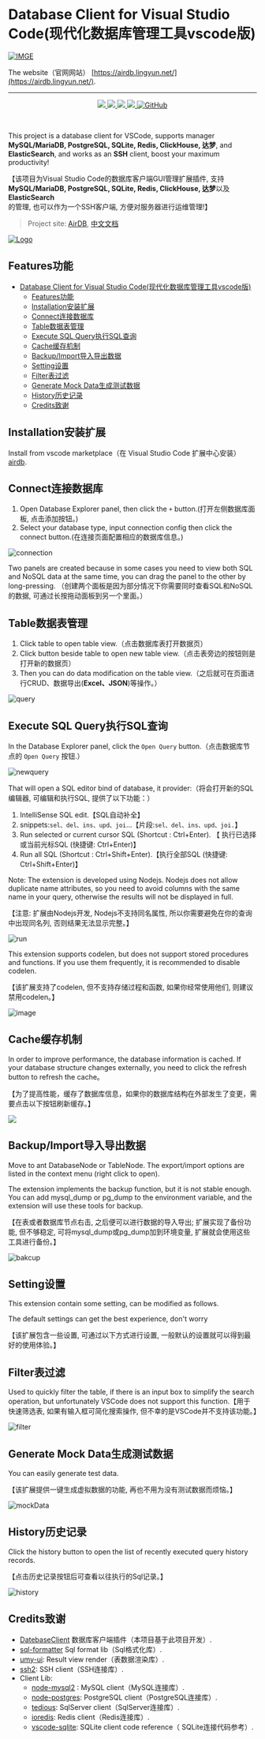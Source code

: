 # Database Client for Visual Studio Code(现代化数据库管理工具vscode版)

[![IMGE](https://qn.jiangruyi.com/vue/xyview-vue/dist/static/png/airdb-CNTwBmRW.png)](https://qn.jiangruyi.com/vue/xyview-vue/dist/static/png/airdb-CNTwBmRW.png)


The website（官网网站）  [https://airdb.lingyun.net/](https://airdb.lingyun.net/).

---

<p align="center">
<a href="https://marketplace.visualstudio.com/items?itemName=jry.airdb">
    <img src="https://img.shields.io/vscode-marketplace/v/jry.airdb.png?label=vscode%20marketplace">
  </a>
  <a href="https://marketplace.visualstudio.com/items?itemName=jry">
    <img src="https://vsmarketplacebadge.apphb.com/installs-short/jry.airdb.png">
  </a>
  <a href="https://github.com/ijry/airdb">
    <img src="https://img.shields.io/github/stars/ijry/airdb?logo=github&style=flat">
  </a>
  <a href="https://marketplace.visualstudio.com/items?itemName=jry">
    <img src="https://img.shields.io/vscode-marketplace/r/jry.airdb.png">
  </a>
  <a href="https://marketplace.visualstudio.com/items?itemName=jry">
    <img alt="GitHub" src="https://img.shields.io/github/license/ijry/airdb">
  </a>
</p>
<br>

This project is a database client for VSCode, supports manager **MySQL/MariaDB, PostgreSQL, SQLite, Redis, ClickHouse, 达梦**, and **ElasticSearch**, and works as an **SSH** client, boost your maximum productivity!

【该项目为Visual Studio Code的数据库客户端GUI管理扩展插件, 支持**MySQL/MariaDB, PostgreSQL, SQLite, Redis, ClickHouse, 达梦**以及**ElasticSearch**的管理, 也可以作为一个SSH客户端, 方便对服务器进行运维管理!】

> Project site: [AirDB](https://github.com/ijry/airdb), [中文文档](README_CN.md)

[![Logo](./public/logo_dark.png)](https://airdb.lingyun.net)

## Features功能

- [Database Client for Visual Studio Code(现代化数据库管理工具vscode版)](#database-client-for-visual-studio-code现代化数据库管理工具vscode版)
  - [Features功能](#features功能)
  - [Installation安装扩展](#installation安装扩展)
  - [Connect连接数据库](#connect连接数据库)
  - [Table数据表管理](#table数据表管理)
  - [Execute SQL Query执行SQL查询](#execute-sql-query执行sql查询)
  - [Cache缓存机制](#cache缓存机制)
  - [Backup/Import导入导出数据](#backupimport导入导出数据)
  - [Setting设置](#setting设置)
  - [Filter表过滤](#filter表过滤)
  - [Generate Mock Data生成测试数据](#generate-mock-data生成测试数据)
  - [History历史记录](#history历史记录)
  - [Credits致谢](#credits致谢)

## Installation安装扩展

Install from vscode marketplace（在 Visual Studio Code 扩展中心安装） [airdb](https://marketplace.visualstudio.com/items?itemName=jry.airdb).

## Connect连接数据库

1. Open Database Explorer panel, then click the `+` button.(打开左侧数据库面板, 点击添加按钮。)
2. Select your database type, input connection config then click the connect button.(在连接页面配置相应的数据库信息。)
   

![connection](images/connection.png)

Two panels are created because in some cases you need to view both SQL and NoSQL data at the same time, you can drag the panel to the other by long-pressing.
（创建两个面板是因为部分情况下你需要同时查看SQL和NoSQL的数据, 可通过长按拖动面板到另一个里面。）

## Table数据表管理

1. Click table to open table view.（点击数据库表打开数据页）
2. Click button beside table to open new table view.（点击表旁边的按钮则是打开新的数据页）
3. Then you can do data modification on the table view.（之后就可在页面进行CRUD、数据导出(**Excel、JSON**)等操作。）

![query](images/QueryTable.png)

## Execute SQL Query执行SQL查询

In the Database Explorer panel, click the `Open Query` button.（点击数据库节点的 `Open Query` 按钮.）

![newquery](images/newquery.png)

That will open a SQL editor bind of database, it provider:（将会打开新的SQL编辑器, 可编辑和执行SQL, 提供了以下功能：）

1. IntelliSense SQL edit.【SQL自动补全】
2. snippets:`sel、del、ins、upd、joi`...【片段:`sel、del、ins、upd、joi.`】
3. Run selected or current cursor SQL (Shortcut : Ctrl+Enter). 【 执行已选择或当前光标SQL (快捷键: Ctrl+Enter)】
4. Run all SQL (Shortcut : Ctrl+Shift+Enter).【执行全部SQL (快捷键: Ctrl+Shift+Enter)】

Note: The extension is developed using Nodejs. Nodejs does not allow duplicate name attributes, so you need to avoid columns with the same name in your query, otherwise the results will not be displayed in full.

【注意: 扩展由Nodejs开发, Nodejs不支持同名属性, 所以你需要避免在你的查询中出现同名列, 否则结果无法显示完整。】

![run](images/run.jpg)

This extension supports codelen, but does not support stored procedures and functions. If you use them frequently, it is recommended to disable codelen.

【该扩展支持了codelen, 但不支持存储过程和函数, 如果你经常使用他们, 则建议禁用codelen。】

![image](images/settings.png)

## Cache缓存机制

In order to improve performance, the database information is cached. If your database structure changes externally, you need to click the refresh button to refresh the cache。

【为了提高性能，缓存了数据库信息，如果你的数据库结构在外部发生了变更，需要点击以下按钮刷新缓存。】

![](images/1638342622208.png)

## Backup/Import导入导出数据

Move to ant DatabaseNode or TableNode. The export/import options are listed in the context menu (right click to open).

The extension implements the backup function, but it is not stable enough. You can add mysql_dump or pg_dump to the environment variable, and the extension will use these tools for backup.

【在表或者数据库节点右击, 之后便可以进行数据的导入导出; 扩展实现了备份功能, 但不够稳定, 可将mysql_dump或pg_dump加到环境变量, 扩展就会使用这些工具进行备份。】

![bakcup](images/Backup.jpg)

## Setting设置

This extension contain some setting, can be modified as follows.

The default settings can get the best experience, don't worry

【该扩展包含一些设置, 可通过以下方式进行设置, 一般默认的设置就可以得到最好的使用体验。】

## Filter表过滤

Used to quickly filter the table, if there is an input box to simplify the search operation, but unfortunately VSCode does not support this function.【用于快速筛选表, 如果有输入框可简化搜索操作, 但不幸的是VSCode并不支持该功能。】

![filter](images/filter.gif)

## Generate Mock Data生成测试数据

You can easily generate test data.

【该扩展提供一键生成虚拟数据的功能, 再也不用为没有测试数据而烦恼。】

![mockData](images/mockData.jpg)

## History历史记录

Click the history button to open the list of recently executed query history records.

【点击历史记录按钮后可查看以往执行的Sql记录。】

![history](images/history.jpg)

## Credits致谢

- [DatebaseClient](https://github.com/cweijan/vscode-database-client) 数据库客户端插件（本项目基于此项目开发）.
- [sql-formatter](https://github.com/zeroturnaround/sql-formatter) Sql format lib（Sql格式化库）.
- [umy-ui](https://github.com/u-leo/umy-ui): Result view render（表数据渲染库）.
- [ssh2](https://github.com/mscdex/ssh2): SSH client（SSH连接库）.
- Client Lib:
  - [node-mysql2](https://github.com/sidorares/node-mysql2) : MySQL client（MySQL连接库）.
  - [node-postgres](https://github.com/brianc/node-postgres): PostgreSQL client（PostgreSQL连接库）.
  - [tedious](https://github.com/tediousjs/tedious): SqlServer client（SqlServer连接库）.
  - [ioredis](https://github.com/luin/ioredis): Redis client（Redis连接库）.
  - [vscode-sqlite](https://github.com/AlexCovizzi/vscode-sqlite): SQLite client code reference（ SQLite连接代码参考）.
